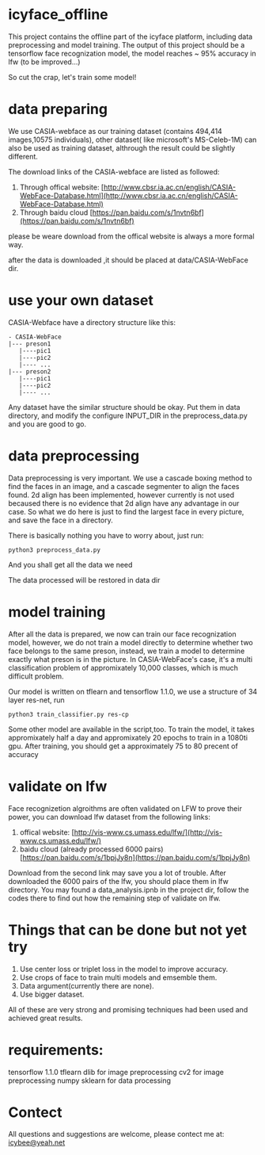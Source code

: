 # icyface_offline

This project contains the offline part of the icyface platform, including data preprocessing and model training. The output of this project should be a tensorflow face recognization model, the model reaches ~ 95% accuracy in lfw (to be improved...)

So cut the crap, let's train some model!

# data preparing
We use CASIA-webface as our training dataset (contains 494,414 images,10575 individuals), other dataset( like microsoft's MS-Celeb-1M) can also be used as training dataset, althrough the result could be slightly different.

The download links of the CASIA-webface are listed as followed:
1. Through offical website: [http://www.cbsr.ia.ac.cn/english/CASIA-WebFace-Database.html](http://www.cbsr.ia.ac.cn/english/CASIA-WebFace-Database.html)
2. Through baidu cloud [https://pan.baidu.com/s/1nvtn6bf](https://pan.baidu.com/s/1nvtn6bf)

please be weare download from the offical website is always a more formal way.

after the data is downloaded ,it should be placed at data/CASIA-WebFace dir.

# use your own dataset
CASIA-Webface have a directory structure like this:
```
- CASIA-WebFace
|--- preson1
   |----pic1
   |----pic2
   |---- ...
|--- preson2
   |----pic1
   |----pic2
   |---- ...
```

Any dataset have the similar structure should be okay. Put them in data directory, and modify the configure INPUT_DIR in the  preprocess_data.py and you are good to go.

# data preprocessing
Data preprocessing is very important.
We use a cascade boxing method to find the faces in an image, and a cascade segmenter to align the faces found. 2d align has been implemented, however currently is not used becaused there is no evidence that 2d align have any advantage in our case. So what we do here is just to find the largest face in every picture, and save the face in a directory.

There is basically nothing you have to worry about, just run:

```
python3 preprocess_data.py 
```

And you shall get all the data we need

The data processed will be restored in data dir

# model training
After all the data is prepared, we now can train our face recognization model, however, we do not train a model directly to determine whether two face belongs to the same preson, instead, we train a model to determine exactly what preson is in the picture. In CASIA-WebFace's case, it's a multi classification problem of appromixately 10,000 classes, which is much difficult problem.

Our model is written on tflearn and tensorflow 1.1.0, we use a structure of 34 layer res-net, run
```
python3 train_classifier.py res-cp
```
Some other model are available in the script,too.
To train the model, it takes appromixately half a day and appromixately 20 epochs to train in a 1080ti gpu. After training, you should get a approximately 75 to 80 precent of accuracy

# validate on lfw
Face recognizetion algroithms are often validated on LFW to prove their power, you can download lfw dataset from the following links:
1. offical website: [http://vis-www.cs.umass.edu/lfw/](http://vis-www.cs.umass.edu/lfw/)
2. baidu cloud (already processed 6000 pairs) [https://pan.baidu.com/s/1bpjJy8n](https://pan.baidu.com/s/1bpjJy8n)

Download from the second link may save you a lot of trouble. After downloaded the 6000 pairs of the lfw, you should place them in lfw directory.
You may found a data_analysis.ipnb in the project dir, follow the codes there to find out how the remaining step of validate on lfw.

# Things that can be done but not yet try
1. Use center loss or triplet loss in the model to improve accuracy.
2. Use crops of face to train multi models and emsemble them.
3. Data argument(currently there are none).
4. Use bigger dataset.

All of these are very strong and promising techniques had been used and achieved great results. 

# requirements:
tensorflow 1.1.0
tflearn 
dlib for image preprocessing
cv2 for image preprocessing
numpy 
sklearn for data processing

# Contect
All questions and suggestions are welcome, please contect me at: icybee@yeah.net
